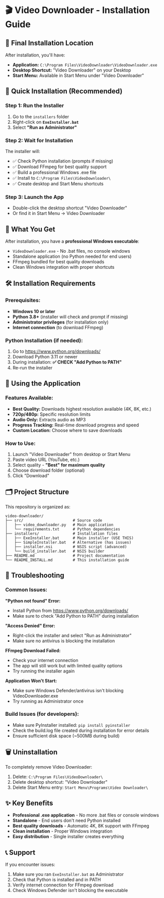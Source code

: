 # 🎬 Video Downloader - Installation Guide

## 📍 Final Installation Location
After installation, you'll have:
- **Application:** `C:\Program Files\VideoDownloader\VideoDownloader.exe`
- **Desktop Shortcut:** "Video Downloader" on your Desktop  
- **Start Menu:** Available in Start Menu under "Video Downloader"

## 🚀 Quick Installation (Recommended)

### Step 1: Run the Installer
1. Go to the `installers` folder
2. Right-click on **`ExeInstaller.bat`**
3. Select **"Run as Administrator"**

### Step 2: Wait for Installation
The installer will:
- ✅ Check Python installation (prompts if missing)
- ✅ Download FFmpeg for best quality support
- ✅ Build a professional Windows .exe file
- ✅ Install to `C:\Program Files\VideoDownloader\`
- ✅ Create desktop and Start Menu shortcuts

### Step 3: Launch the App
- Double-click the desktop shortcut "Video Downloader"
- Or find it in Start Menu → Video Downloader

## 🎯 What You Get

After installation, you have a **professional Windows executable**:
- `VideoDownloader.exe` - No .bat files, no console windows
- Standalone application (no Python needed for end users)
- FFmpeg bundled for best quality downloads
- Clean Windows integration with proper shortcuts

## 🛠️ Installation Requirements

### Prerequisites:
- **Windows 10 or later**
- **Python 3.8+** (installer will check and prompt if missing)
- **Administrator privileges** (for installation only)
- **Internet connection** (to download FFmpeg)

### Python Installation (if needed):
1. Go to https://www.python.org/downloads/
2. Download Python 3.11 or newer
3. During installation: **✅ CHECK "Add Python to PATH"**
4. Re-run the installer

## 📱 Using the Application

### Features Available:
- **Best Quality:** Downloads highest resolution available (4K, 8K, etc.)
- **720p/480p:** Specific resolution limits
- **Audio Only:** Extracts audio as MP3
- **Progress Tracking:** Real-time download progress and speed
- **Custom Location:** Choose where to save downloads

### How to Use:
1. Launch "Video Downloader" from desktop or Start Menu
2. Paste video URL (YouTube, etc.)
3. Select quality - **"Best" for maximum quality**
4. Choose download folder (optional)
5. Click "Download"

## 🗂️ Project Structure

This repository is organized as:
```
video-downloader/
├── src/                      # Source code
│   ├── video_downloader.py   # Main application
│   └── requirements.txt      # Python dependencies
├── installers/               # Installation files
│   ├── ExeInstaller.bat      # Main installer (USE THIS)
│   ├── SimpleInstaller.bat   # Alternative (has issues)
│   ├── installer.nsi         # NSIS script (advanced)
│   └── build_installer.bat   # NSIS builder
├── README.md                 # Project documentation
└── README_INSTALL.md         # This installation guide
```

## 🔧 Troubleshooting

### Common Issues:

**"Python not found" Error:**
- Install Python from https://www.python.org/downloads/
- Make sure to check "Add Python to PATH" during installation

**"Access Denied" Error:**
- Right-click the installer and select "Run as Administrator"
- Make sure no antivirus is blocking the installation

**FFmpeg Download Failed:**
- Check your internet connection
- The app will still work but with limited quality options
- Try running the installer again

**Application Won't Start:**
- Make sure Windows Defender/antivirus isn't blocking VideoDownloader.exe
- Try running as Administrator once

### Build Issues (for developers):
- Make sure PyInstaller installed: `pip install pyinstaller`
- Check the build.log file created during installation for error details
- Ensure sufficient disk space (~500MB during build)

## 🗑️ Uninstallation

To completely remove Video Downloader:
1. Delete: `C:\Program Files\VideoDownloader\`
2. Delete desktop shortcut: "Video Downloader"
3. Delete Start Menu entry: `Start Menu\Programs\Video Downloader\`

## ✨ Key Benefits

- **Professional .exe application** - No more .bat files or console windows
- **Standalone** - End users don't need Python installed
- **Best quality downloads** - Automatic 4K, 8K support with FFmpeg
- **Clean installation** - Proper Windows integration
- **Easy distribution** - Single installer creates everything

## 📞 Support

If you encounter issues:
1. Make sure you ran `ExeInstaller.bat` as Administrator
2. Check that Python is installed and in PATH
3. Verify internet connection for FFmpeg download
4. Check Windows Defender isn't blocking the executable